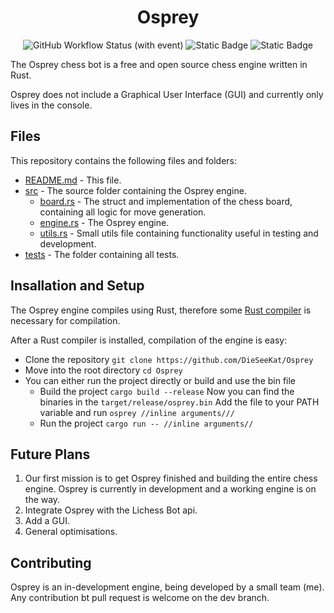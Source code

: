 <div align="center">

  # Osprey
  
  ![GitHub Workflow Status (with event)](https://img.shields.io/github/actions/workflow/status/DieSeeKat/Osprey/rust.yml)
  ![Static Badge](https://img.shields.io/badge/Lichess_Rating-0-blue)
  ![Static Badge](https://img.shields.io/badge/Version-0.0.4_Development-orange)

  
</div>

The Osprey chess bot is a free and open source chess engine written in Rust.

Osprey does not include a Graphical User Interface (GUI) and currently only lives in the console.

## Files

This repository contains the following files and folders:
- [README.md](https://github.com/DieSeeKat/Osprey/blob/master/README.md) - This file.
- [src](https://github.com/DieSeeKat/Osprey/tree/master/src) - The source folder containing the Osprey engine.
  - [board.rs](https://github.com/DieSeeKat/Osprey/blob/master/src/board.rs) - The struct and implementation of the chess board, containing all logic for move generation.
  - [engine.rs](https://github.com/DieSeeKat/Osprey/blob/master/src/engine.rs) - The Osprey engine.
  - [utils.rs](https://github.com/DieSeeKat/Osprey/blob/master/src/utils.rs) - Small utils file containing functionality useful in testing and development.
- [tests](https://github.com/DieSeeKat/Osprey/tree/master/tests) - The folder containing all tests.

## Insallation and Setup

The Osprey engine compiles using Rust, therefore some [Rust compiler](https://www.rust-lang.org/tools/install) is necessary for compilation.

After a Rust compiler is installed, compilation of the engine is easy:
- Clone the repository ```git clone https://github.com/DieSeeKat/Osprey```
- Move into the root directory ```cd Osprey```
- You can either run the project directly or build and use the bin file
  - Build the project ```cargo build --release```
    Now you can find the binaries in the ```target/release/osprey.bin```
    Add the file to your PATH variable and run ```osprey //inline arguments///```
  - Run the project ```cargo run -- //inline arguments//```
 
## Future Plans

1. Our first mission is to get Osprey finished and building the entire chess engine. Osprey is currently in development and a working engine is on the way.
2. Integrate Osprey with the Lichess Bot api.
3. Add a GUI.
4. General optimisations.

## Contributing

Osprey is an in-development engine, being developed by a small team (me). Any contribution bt pull request is welcome on the dev branch.
